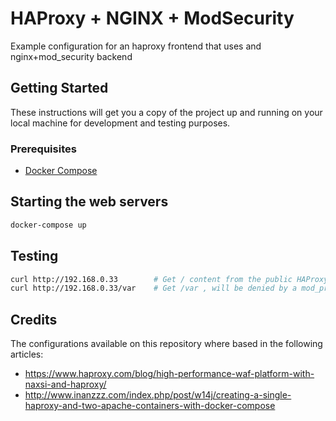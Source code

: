 # HAProxy + NGINX + ModSecurity

Example configuration for an haproxy frontend that uses and nginx+mod_security backend

## Getting Started

These instructions will get you a copy of the project up and running on your local machine for development and testing purposes.

### Prerequisites

- [Docker Compose](https://docs.docker.com/compose/install/)

## Starting the web servers

```sh
docker-compose up
```

## Testing

```sh
curl http://192.168.0.33        # Get / content from the public HAProxy
curl http://192.168.0.33/var    # Get /var , will be denied by a mod_proxy rule
```

## Credits

The configurations available on this repository where based in the following articles:

- <https://www.haproxy.com/blog/high-performance-waf-platform-with-naxsi-and-haproxy/>
- <http://www.inanzzz.com/index.php/post/w14j/creating-a-single-haproxy-and-two-apache-containers-with-docker-compose>
